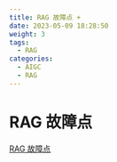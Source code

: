 ```yaml
---
title: RAG 故障点 +
date: 2023-05-09 18:28:50
weight: 3
tags:
  - RAG
categories: 
  - AIGC
  - RAG  
---
```


<p></p>
<!-- more -->

# RAG 故障点
[RAG 故障点](https://candied-skunk-1ca.notion.site/RAG-1e2bfe21108480e4a0c7ec8ece4f18da?pvs=4)